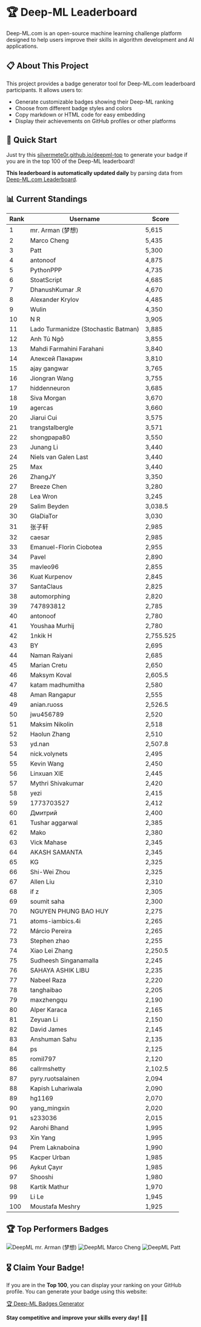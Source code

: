 # 🏆 Deep-ML Leaderboard

Deep-ML.com is an open-source machine learning challenge platform designed to help users improve their skills in algorithm development and AI applications.  

## 📋 About This Project

This project provides a badge generator tool for Deep-ML.com leaderboard participants. It allows users to:
- Generate customizable badges showing their Deep-ML ranking
- Choose from different badge styles and colors
- Copy markdown or HTML code for easy embedding
- Display their achievements on GitHub profiles or other platforms

## 🚀 Quick Start

Just try this [silvermete0r.github.io/deepml-top](https://silvermete0r.github.io/deepml-top) to generate your badge if you are in the top 100 of the Deep-ML leaderboard!

**This leaderboard is automatically updated daily** by parsing data from [Deep-ML.com Leaderboard](https://www.deep-ml.com/leaderboard).  

## 📊 Current Standings  

<!-- LEADERBOARD_START -->
| Rank | Username | Score |
|------|---------|-------|
| 1 | mr. Arman (梦想) | 5,615 |
| 2 | Marco Cheng | 5,435 |
| 3 | Patt | 5,300 |
| 4 | antonoof | 4,875 |
| 5 | PythonPPP | 4,735 |
| 6 | StoatScript | 4,685 |
| 7 | DhanushKumar .R | 4,670 |
| 8 | Alexander Krylov | 4,485 |
| 9 | Wulin | 4,350 |
| 10 | N R | 3,905 |
| 11 | Lado Turmanidze (Stochastic Batman) | 3,885 |
| 12 | Anh Tú Ngô | 3,855 |
| 13 | Mahdi Farmahini Farahani | 3,840 |
| 14 | Алексей Панарин | 3,810 |
| 15 | ajay gangwar | 3,765 |
| 16 | Jiongran Wang | 3,755 |
| 17 | hiddenneuron | 3,685 |
| 18 | Siva Morgan | 3,670 |
| 19 | agercas | 3,660 |
| 20 | Jiarui Cui | 3,575 |
| 21 | trangstalbergle | 3,571 |
| 22 | shongpapa80 | 3,550 |
| 23 | Junang Li | 3,440 |
| 24 | Niels van Galen Last | 3,440 |
| 25 | Max | 3,440 |
| 26 | ZhangJY | 3,350 |
| 27 | Breeze Chen | 3,280 |
| 28 | Lea Wron | 3,245 |
| 29 | Salim Beyden | 3,038.5 |
| 30 | GlaDiaTor | 3,030 |
| 31 | 张子轩 | 2,985 |
| 32 | caesar | 2,985 |
| 33 | Emanuel-Florin Ciobotea | 2,955 |
| 34 | Pavel | 2,890 |
| 35 | mavleo96 | 2,855 |
| 36 | Kuat Kurpenov | 2,845 |
| 37 | SantaClaus | 2,825 |
| 38 | automorphing | 2,820 |
| 39 | 747893812 | 2,785 |
| 40 | antonoof | 2,780 |
| 41 | Youshaa Murhij | 2,780 |
| 42 | 1nkik H | 2,755.525 |
| 43 | BY | 2,695 |
| 44 | Naman Raiyani | 2,685 |
| 45 | Marian Cretu | 2,650 |
| 46 | Maksym Koval | 2,605.5 |
| 47 | katam madhumitha | 2,580 |
| 48 | Aman Rangapur | 2,555 |
| 49 | anian.ruoss | 2,526.5 |
| 50 | jwu456789 | 2,520 |
| 51 | Maksim Nikolin | 2,518 |
| 52 | Haolun Zhang | 2,510 |
| 53 | yd.nan | 2,507.8 |
| 54 | nick.volynets | 2,495 |
| 55 | Kevin Wang | 2,450 |
| 56 | Linxuan XIE | 2,445 |
| 57 | Mythri Shivakumar | 2,420 |
| 58 | yezi | 2,415 |
| 59 | 1773703527 | 2,412 |
| 60 | Дмитрий | 2,400 |
| 61 | Tushar aggarwal | 2,385 |
| 62 | Mako | 2,380 |
| 63 | Vick Mahase | 2,345 |
| 64 | AKASH SAMANTA | 2,345 |
| 65 | KG | 2,325 |
| 66 | Shi-Wei Zhou | 2,325 |
| 67 | Allen Liu | 2,310 |
| 68 | if z | 2,305 |
| 69 | soumit saha | 2,300 |
| 70 | NGUYEN PHUNG BAO HUY | 2,275 |
| 71 | atoms-iambics.4i | 2,265 |
| 72 | Márcio Pereira | 2,265 |
| 73 | Stephen zhao | 2,255 |
| 74 | Xiao Lei Zhang | 2,250.5 |
| 75 | Sudheesh Singanamalla | 2,245 |
| 76 | SAHAYA ASHIK LIBU | 2,235 |
| 77 | Nabeel Raza | 2,220 |
| 78 | tanghaibao | 2,205 |
| 79 | maxzhengqu | 2,190 |
| 80 | Alper Karaca | 2,165 |
| 81 | Zeyuan Li | 2,150 |
| 82 | David James | 2,145 |
| 83 | Anshuman Sahu | 2,135 |
| 84 | ps | 2,125 |
| 85 | romil797 | 2,120 |
| 86 | callrmshetty | 2,102.5 |
| 87 | pyry.ruotsalainen | 2,094 |
| 88 | Kapish Luhariwala | 2,090 |
| 89 | hg1169 | 2,070 |
| 90 | yang_mingxin | 2,020 |
| 91 | s233036 | 2,015 |
| 92 | Aarohi Bhand | 1,995 |
| 93 | Xin Yang | 1,995 |
| 94 | Prem Laknaboina | 1,990 |
| 95 | Kacper Urban | 1,985 |
| 96 | Aykut Çayır | 1,985 |
| 97 | Shooshi | 1,980 |
| 98 | Kartik Mathur | 1,970 |
| 99 | Li Le | 1,945 |
| 100 | Moustafa Meshry | 1,925 |
<!-- LEADERBOARD_END -->

## 🏆 Top Performers Badges

<!-- BADGES_START -->
![DeepML mr. Arman (梦想)](https://img.shields.io/badge/dynamic/json?url=https%3A%2F%2Fraw.githubusercontent.com%2Fsilvermete0r%2Fdeepml-top%2Fmain%2Fbadges.json&query=%24.1247b1b5b9cd95e98d7ff7438207406f.label&prefix=Rank%20&style=for-the-badge&label=%F0%9F%9A%80%20DeepML&color=blue&link=https%3A%2F%2Fwww.deep-ml.com%2Fleaderboard)
![DeepML Marco Cheng](https://img.shields.io/badge/dynamic/json?url=https%3A%2F%2Fraw.githubusercontent.com%2Fsilvermete0r%2Fdeepml-top%2Fmain%2Fbadges.json&query=%24.4091c1a21900bd2c7d3f4e343acddda1.label&prefix=Rank%20&style=for-the-badge&label=%F0%9F%9A%80%20DeepML&color=blue&link=https%3A%2F%2Fwww.deep-ml.com%2Fleaderboard)
![DeepML Patt](https://img.shields.io/badge/dynamic/json?url=https%3A%2F%2Fraw.githubusercontent.com%2Fsilvermete0r%2Fdeepml-top%2Fmain%2Fbadges.json&query=%24.4b6dd077a50c0d50b43cc8120a91ccd7.label&prefix=Rank%20&style=for-the-badge&label=%F0%9F%9A%80%20DeepML&color=blue&link=https%3A%2F%2Fwww.deep-ml.com%2Fleaderboard)
<!-- BADGES_END -->

## 🎖 Claim Your Badge!  

If you are in the **Top 100**, you can display your ranking on your GitHub profile. You can generate your badge using this website:

[🏆 Deep-ML Badges Generator](https://silvermete0r.github.io/deepml-top/)

**Stay competitive and improve your skills every day! 🚀🔥**